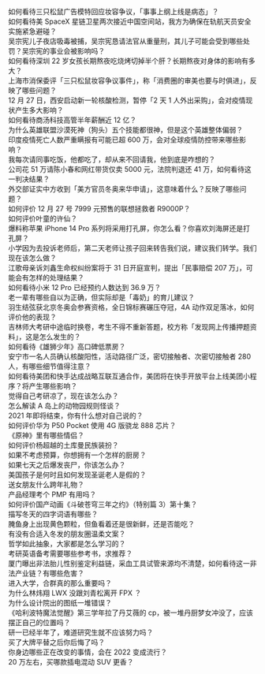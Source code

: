 如何看待三只松鼠广告模特回应妆容争议，「事事上纲上线是病态」？  
如何看待美 SpaceX 星链卫星两次接近中国空间站，我方为确保在轨航天员安全实施紧急避碰？  
吴宗宪儿子夜店吸毒被捕，吴宗宪恳请法官从重量刑，其儿子可能会受到哪些处罚？吴宗宪的事业会被影响吗？  
如何看待深圳 22 岁女孩长期熬夜吃烧烤切掉半个肝？长期熬夜对身体的影响有多大？  
上海市消保委评「三只松鼠妆容争议事件」，称「消费圈的审美也要与时俱进」，反映了哪些问题？  
12 月 27 日，西安启动新一轮核酸检测，暂停「2 天 1 人外出采购」，会对疫情现状产生多大影响？  
如何看待商汤科技高管半年薪酬近 12 亿？  
为什么英雄联盟沙漠死神（狗头）五个技能都很神，但是这个英雄整体偏弱？  
印度疫情死亡人数严重瞒报有可能已超  600 万，会对全球疫情防控带来哪些影响？  
我每次请同事吃饭，他都吃了，却从来不回请我，他到底是咋想的？  
公司花 51 万请陈小春和网红带货仅卖 5000 元，法院判退还 41 万，如何看待这一判决结果？  
外交部证实中方收到「美方官员冬奥来华申请」，这意味着什么？反映了哪些问题？  
如何评价 12 月 27 号 7999 元预售的联想拯救者 R9000P？  
如何评价叶童的许仙？  
爆料称苹果 iPhone 14 Pro 系列将采用打孔屏，你怎么看？你喜欢刘海屏还是打孔屏？  
小学因为去投诉老师后，第二天老师让孩子回来转告我们说，建议我们转学。我们现在该怎么做？  
江歌母亲诉刘鑫生命权纠纷案将于 31 日开庭宣判，提出「民事赔偿 207 万」，可能会有怎样的处理结果？  
如何看待小米 12 Pro 已经预约人数达到 36.9 万？  
老一辈有哪些自以为正确，但实际却是「毒奶」的育儿建议？  
羽生结弦获北京冬奥会参赛资格，全日锦标赛碾压夺冠，4A 动作双足落冰，如何评价他的表现？  
吉林师大考研中途临时换卷，考生不得不重新答题，校方称「发现网上传播押题资料」，这是怎么发生的？  
如何看待《雄狮少年》高口碑低票房？  
安宁市一名人员确认核酸阳性，活动路径广泛，密切接触者、次密切接触者 280 人，有哪些细节值得注意？  
如何看待美团和快手达成战略互联互通合作，美团将在快手开放平台上线美团小程序？将产生哪些影响？  
觉得自己考研凉了，现在该怎么办？  
怎么解读 A 岛上的动物园规则怪谈？  
2021 年即将结束，你有什么想对自己说的？  
如何评价华为 P50 Pocket 使用 4G 版骁龙 888 芯片？  
《原神》里有哪些情侣？  
如何评价杨超越的土库曼民族装扮？  
如果不考虑预算，你想拥有一个怎样的厨房？  
如果七天之后爆发丧尸，你该怎么办？  
美国孩子是何时且如何发现圣诞老人是假的？  
送女朋友什么跨年礼物？  
产品经理考个 PMP 有用吗？  
如何评价国产动画《斗破苍穹三年之约》（特别篇 3）第十集？  
描写冬天的四字词语有哪些？  
腌鱼身上出现黄色颗粒，但鱼看着还是很新鲜，还是否能吃？  
有没有合适入冬发的朋友圈温柔文案？  
哲学如此抽象，大家都是怎么学习的？  
考研英语备考需要哪些参考书，求推荐？  
厦门曝出非法胎儿性别鉴定利益链，采血工具试管来源均不清楚，如何看待这一非法产业链？有哪些危害？  
进入大学，合群真的那么重要吗？  
为什么林炜翔 LWX 没跟刘青松离开 FPX ？  
为什么设计院出的图纸一堆错误？  
《哈利波特魔法觉醒》第三学年拉了丹艾薇的 cp，被一堆丹厨梦女冲没了，应该摆正自己的位置吗？  
研一已经半年了，难道研究生就不应该努力吗？  
买了大牌平替之后你后悔了吗？  
你身边哪些正在改变的事情，会在 2022 变成流行？  
20 万左右，买哪款插电混动 SUV 更香？  
